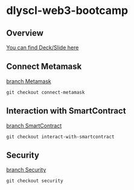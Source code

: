 # dlyscl-web3-bootcamp
## Overview
[You can find Deck/Slide here](https://github.com/sofianhw/dlyscl-web3-bootcamp/blob/1600d710e8fca812f2c8ce2d427dcaac6cf5033f/Daily%20Social%20-%20Web3%20Bootcamp%20Day%202%20-%20Deck.pdf)

## Connect Metamask
[branch Metamask](https://github.com/sofianhw/dlyscl-web3-bootcamp/tree/connect-metamask)
```
git checkout connect-metamask
```
## Interaction with SmartContract
[branch SmartContract](https://github.com/sofianhw/dlyscl-web3-bootcamp/tree/interact-with-smartcontract)
```
git checkout interact-with-smartcontract
```
## Security
[branch Security](https://github.com/sofianhw/dlyscl-web3-bootcamp/tree/security)
```
git checkout security
```
